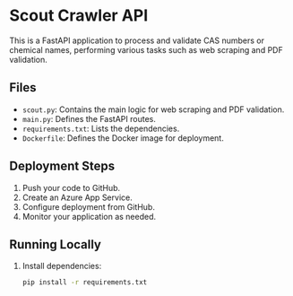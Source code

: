 # Scout Crawler API

This is a FastAPI application to process and validate CAS numbers or chemical names, performing various tasks such as web scraping and PDF validation.

## Files

- `scout.py`: Contains the main logic for web scraping and PDF validation.
- `main.py`: Defines the FastAPI routes.
- `requirements.txt`: Lists the dependencies.
- `Dockerfile`: Defines the Docker image for deployment.

## Deployment Steps

1. Push your code to GitHub.
2. Create an Azure App Service.
3. Configure deployment from GitHub.
4. Monitor your application as needed.

## Running Locally

1. Install dependencies:
   ```sh
   pip install -r requirements.txt
